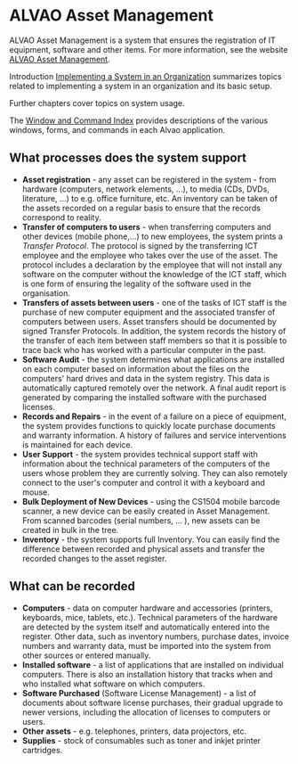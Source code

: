 # ALVAO Asset Management
     
ALVAO Asset Management is a system that ensures the registration of IT equipment, software and other items. For more information, see the website [ALVAO Asset Management](https://www.alvao.com/asset-management).
     
Introduction [Implementing a System in an Organization](alvao-asset-management/implementation) summarizes topics related to implementing a system in an organization and its basic setup.
     
Further chapters cover topics on system usage.
     
The [Window and Command Index](list-of-windows) provides descriptions of the various windows, forms, and commands in each Alvao application.
       
## What processes does the system support
     
- **Asset registration** - any asset can be registered in the system - from hardware (computers, network elements, ...), to media (CDs, DVDs, literature, ...) to e.g. office furniture, etc. An inventory can be taken of the assets recorded on a regular basis to ensure that the records correspond to reality.
- **Transfer of computers to users** - when transferring computers and other devices (mobile phone,...) to new employees, the system prints a *Transfer Protocol*. The protocol is signed by the transferring ICT employee and the employee who takes over the use of the asset. The protocol includes a declaration by the employee that will not install any software on the computer without the knowledge of the ICT staff, which is one form of ensuring the legality of the software used in the organisation.
- **Transfers of assets between users** - one of the tasks of ICT staff is the purchase of new computer equipment and the associated transfer of computers between users. Asset transfers should be documented by signed Transfer Protocols. In addition, the system records the history of the transfer of each item between staff members so that it is possible to trace back who has worked with a particular computer in the past.
- **Software Audit** - the system determines what applications are installed on each computer based on information about the files on the computers' hard drives and data in the system registry. This data is automatically captured remotely over the network. A final audit report is generated by comparing the installed software with the purchased licenses.
- **Records and Repairs** - in the event of a failure on a piece of equipment, the system provides functions to quickly locate purchase documents and warranty information. A history of failures and service interventions is maintained for each device.
- **User Support** - the system provides technical support staff with information about the technical parameters of the computers of the users whose problem they are currently solving. They can also remotely connect to the user's computer and control it with a keyboard and mouse.
- **Bulk Deployment of New Devices** - using the CS1504 mobile barcode scanner, a new device can be easily created in Asset Management. From scanned barcodes (serial numbers, ... ), new assets can be created in bulk in the tree.
- **Inventory** - the system supports full Inventory. You can easily find the difference between recorded and physical assets and transfer the recorded changes to the asset register.

## What can be recorded

- **Computers** - data on computer hardware and accessories (printers, keyboards, mice, tablets, etc.). Technical parameters of the hardware are detected by the system itself and automatically entered into the register. Other data, such as inventory numbers, purchase dates, invoice numbers and warranty data, must be imported into the system from other sources or entered manually.
- **Installed software** - a list of applications that are installed on individual computers. There is also an installation history that tracks when and who installed what software on which computers.
- **Software Purchased** (Software License Management) - a list of documents about software license purchases, their gradual upgrade to newer versions, including the allocation of licenses to computers or users.
- **Other assets** - e.g. telephones, printers, data projectors, etc.
- **Supplies** - stock of consumables such as toner and inkjet printer cartridges.
